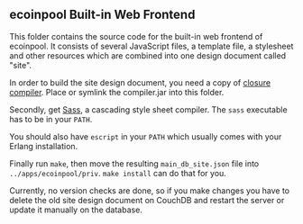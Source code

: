 
## ecoinpool Built-in Web Frontend ##

This folder contains the source code for the built-in web frontend of ecoinpool.
It consists of several JavaScript files, a template file, a stylesheet and other
resources which are combined into one design document called "site".

In order to build the site design document, you need a copy of
[closure compiler](http://code.google.com/intl/de-DE/closure/compiler/). Place
or symlink the compiler.jar into this folder.

Secondly, get [Sass](http://sass-lang.com/), a cascading style sheet compiler.
The `sass` executable has to be in your `PATH`.

You should also have `escript` in your `PATH` which usually comes with your
Erlang installation.

Finally run `make`, then move the resulting `main_db_site.json` file into
`../apps/ecoinpool/priv`. `make install` can do that for you.

Currently, no version checks are done, so if you make changes you have to delete
the old site design document on CouchDB and restart the server or update it
manually on the database.
